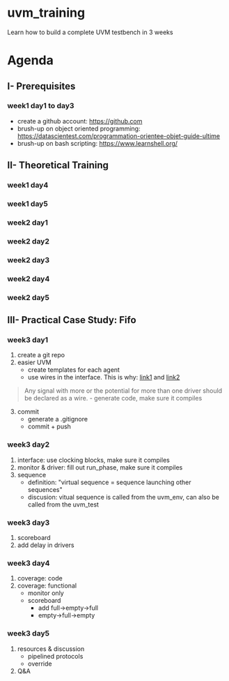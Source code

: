 # uvm_training
Learn how to build a complete UVM testbench in 3 weeks

# Agenda
## I- Prerequisites
### week1 day1 to day3
- create a github account: https://github.com
- brush-up on object oriented programming: https://datascientest.com/programmation-orientee-objet-guide-ultime
- brush-up on bash scripting: https://www.learnshell.org/

## II- Theoretical Training
### week1 day4

### week1 day5

### week2 day1

### week2 day2

### week2 day3

### week2 day4

### week2 day5

## III- Practical Case Study: Fifo
### week3 day1
  1. create a git repo
  2. easier UVM
      - create templates for each agent
      - use wires in the interface. This is why: [link1](https://verificationacademy.com/forums/systemverilog/wire-vs.-logic-sv-interface) and [link2](https://blogs.sw.siemens.com/verificationhorizons/2013/05/03/wire-vs-reg/)
> Any signal with more or the potential for more than one driver should be declared as a wire.
      - generate code, make sure it compiles
  3. commit
      - generate a .gitignore
      - commit + push

### week3 day2
  1. interface: use clocking blocks, make sure it compiles
  2. monitor & driver: fill out run_phase, make sure it compiles
  3. sequence
      - definition: "virtual sequence = sequence launching other sequences"
      - discusion: vitual sequence is called from the uvm_env, can also be called from the uvm_test

### week3 day3
  1. scoreboard
  2. add delay in drivers

### week3 day4
  1. coverage: code
  2. coverage: functional
      - monitor only
      - scoreboard
          - add full->empty->full
          - empty->full->empty

### week3 day5
  1. resources & discussion
      - pipelined protocols
      - override
  2. Q&A
